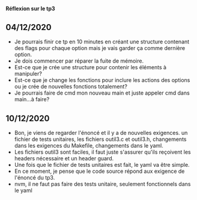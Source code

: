 #### Réflexion sur le tp3

## 04/12/2020

* Je pourrais finir ce tp en 10 minutes en créant une structure contenant des flags pour chaque option mais je vais garder ça comme dernière option.
* Je dois commencer par réparer la fuite de mémoire.
* Est-ce que je crée une structure pour contenir les éléments à manipuler?
* Est-ce que je change les fonctions pour inclure les actions des options ou je crée de nouvelles fonctions totalement? 
* Je pourrais faire de cmd mon nouveau main et juste appeler cmd dans main...à faire?

## 10/12/2020
* Bon, je viens de regarder l'énoncé et il y a de nouvelles exigences. un fichier de tests unitaires, les fichiers outil3.c et outil3.h, changements dans les exigences du Makefile, changements dans le yaml.
* Les fichiers outil3 sont faciles, il faut juste s'assurer qu'ils reçoivent les headers nécessaire et un header guard.
* Une fois que le fichier de tests unitaires est fait, le yaml va être simple.
* En ce moment, je pense que le code source répond aux exigence de l'énoncé du tp3.
* nvm, il ne faut pas faire des tests unitaire, seulement fonctionnels dans le yaml
